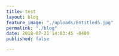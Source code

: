 ```yaml
---
title: test
layout: blog
feature_image: "./uploads/Entitled5.jpg"
permalink: "./blog"
date: 2018-07-21 14:03:45 -0400
published: false

---
```

